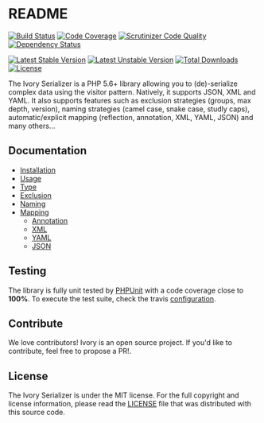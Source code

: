 # README

[![Build Status](https://travis-ci.org/egeloen/ivory-serializer.svg?branch=master)](http://travis-ci.org/egeloen/ivory-serializer)
[![Code Coverage](https://scrutinizer-ci.com/g/egeloen/ivory-serializer/badges/coverage.png?b=master)](https://scrutinizer-ci.com/g/egeloen/ivory-serializer/?branch=master)
[![Scrutinizer Code Quality](https://scrutinizer-ci.com/g/egeloen/ivory-serializer/badges/quality-score.png?b=master)](https://scrutinizer-ci.com/g/egeloen/ivory-serializer/?branch=master)
[![Dependency Status](http://www.versioneye.com/php/egeloen:serializer/badge.svg)](http://www.versioneye.com/php/egeloen:serializer)

[![Latest Stable Version](https://poser.pugx.org/egeloen/serializer/v/stable.svg)](https://packagist.org/packages/egeloen/serializer)
[![Latest Unstable Version](https://poser.pugx.org/egeloen/serializer/v/unstable.svg)](https://packagist.org/packages/egeloen/serializer)
[![Total Downloads](https://poser.pugx.org/egeloen/serializer/downloads.svg)](https://packagist.org/packages/egeloen/serializer)
[![License](https://poser.pugx.org/egeloen/serializer/license.svg)](https://packagist.org/packages/egeloen/serializer)

The Ivory Serializer is a PHP 5.6+ library allowing you to (de)-serialize complex data using the visitor pattern. 
Natively, it supports JSON, XML and YAML. It also supports features such as exclusion strategies (groups, max depth, 
version), naming strategies (camel case, snake case, studly caps), automatic/explicit mapping (reflection, 
annotation, XML, YAML, JSON) and many others...

## Documentation

  - [Installation](/doc/installation.md)
  - [Usage](/doc/usage.md)
  - [Type](/doc/type.md)
  - [Exclusion](/doc/exclusion.md)
  - [Naming](/doc/naming.md)
  - [Mapping](/doc/mapping.md)
    - [Annotation](/doc/mapping/annotation-reference.md)
    - [XML](/doc/mapping/xml-reference.md)
    - [YAML](/doc/mapping/yaml-reference.md)
    - [JSON](/doc/mapping/json-reference.md)

## Testing

The library is fully unit tested by [PHPUnit](http://www.phpunit.de/) with a code coverage close to **100%**. To
execute the test suite, check the travis [configuration](/.travis.yml).

## Contribute

We love contributors! Ivory is an open source project. If you'd like to contribute, feel free to propose a PR!.

## License

The Ivory Serializer is under the MIT license. For the full copyright and license information, please read the
[LICENSE](/LICENSE) file that was distributed with this source code.

